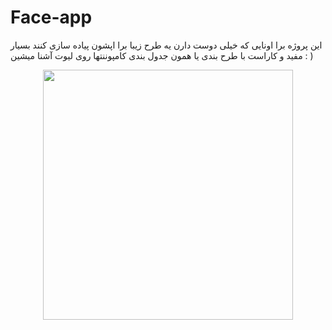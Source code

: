 # Face-app
 
 این پروژه برا اونایی که خیلی دوست دارن یه طرح زیبا برا اپشون پیاده سازی کنند بسیار مفید و کاراست
 با طرح بندی  یا همون جدول بندی کامپوننتها روی  لیوت آشنا میشین
 : )


<div align="center">
    <img src="https://s8.picofile.com/file/8368702100/c0.JPG" width="400px"</img> 
</div>
